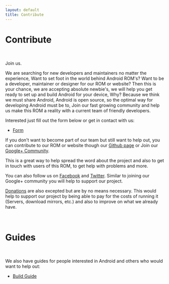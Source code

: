 ```yaml
---
layout: default
title: Contribute
---
```


# Contribute

<br>

Join us.

We are searching for new developers and maintainers no matter the experience, Want to set foot in the world behind Android ROM's? Want to be a developer, maintainer or designer for our ROM or website? Then this is your chance, we are accepting absolute newbie's, we will help you get ready to set up and build Android for your device, Why? Because we think we must share Android, Android is open source, so the optimal way for developing Android must be to, Join our fast growing community and help us make this ROM a reality with a current team of friendly developers.

Interested just fill out the form below or get in contact with us:

* [Form](http://bit.ly/1CGP0HE)

If you don't want to become part of our team but still want to help out, you can contribute to our ROM or website though our [Github page](http://bit.ly/1O2KtWg) or Join our [Google+ Community](http://bit.ly/1Fye9Gd).

This is a great way to help spread the word about the project and also to get in touch with users of this ROM, to get help with problems and more.

You can also follow us on [Facebook](http://on.fb.me/1OfqtFp) and [Twitter](http://bit.ly/1yTJNBo). Similar to joining our Google+ community you will help to support our project.

[Donations](http://bit.ly/1zNq6WP) are also excepted but are by no means necessary. This would help to support our project by being able to pay for the costs of running it (Servers, download mirrors, etc.) and also to improve on what we already have.

<br>

# Guides

<br>

We also have guides for people interested in Android and others who would want to help out:

* [Build Guide](/2016/04/07/build-guide.html) 
